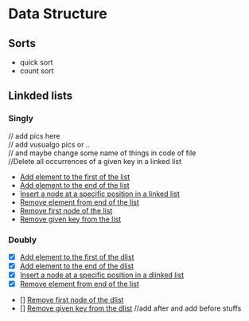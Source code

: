 # Data Structure
## Sorts
- quick sort
- count sort


## Linkded lists
### Singly

// add pics here
<br />
// add vusualgo pics or ..
<br />
// and maybe change some name of things in code of file
<br />
//Delete all occurrences of a given key in a linked list
<br />

- [Add element to the first of the list](./addFirst.cpp)
- [Add element to the end of the list](./append.cpp)
- [Insert a node at a specific position in a linked list](./addWithPos.cpp)
- [Remove element from end of the list](./Pop.cpp)
- [Remove first node of the list](./delFirst.cpp)
- [Remove given key from the list](./del.cpp)

### Doubly

- [x] [Add element to the first of the dlist](./addFirstD.cpp)
- [x] [Add element to the end of the dlist](./appendD.cpp)
- [x] [Insert a node at a specific position in a dlinked list](./addWithPosD.cpp)
- [x] [Remove element from end of the list](./PopD.cpp)
- [] [Remove first node of the dlist](./delFirstD.cpp)
- [] [Remove given key from the dlist](./delD.cpp)
//add after and add before stuffs
